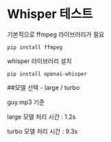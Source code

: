 # Whisper 테스트

기본적으로 ffmpeg 라이브러리가 필요
```
pip install ffmpeg
```

whisper 라이브러리 설치
```
pip install openai-whisper
```

##모델 선택 - large / turbo

guy.mp3 기준 

large 모델 처리 시간 : 1.2s

turbo 모델 처리 시간 : 9.3s

